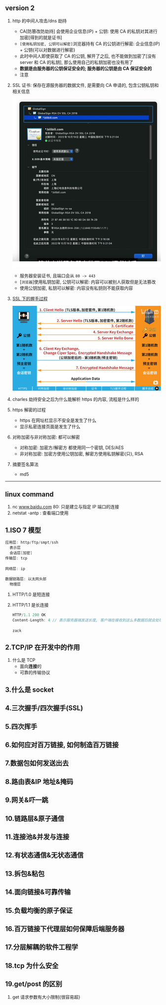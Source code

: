 ## version 2

1. http 的中间人攻击/dns 劫持

   - CA[防篡改防劫持] 会使用企业信息(IP) + 公钥: 使用 CA 的私钥对其进行加密[得到的就是证书]
   - `[使用私钥加密, 公钥可以解密]`浏览器持有 CA 的公钥进行解密: 企业信息(IP) + 公钥{可以对数据进行解密}
   - 此时中间人即使获取了 CA 的公钥, 解开了之后, 也不能做到加密了[没有 server 和 CA 的私钥], 那么使用自己的私钥加密也没有用了
   - **数据是由服务器的公钥保证安全的; 服务器的公钥是由 CA 保证安全的**
   - 注意

2. SSL 证书: 保存在源服务器的数据文件, 是需要向 CA 申请的, 包含公钥私钥和相关信息

   ![avatar](/static/image/common/http/http-ssl-cer.png)

   - 服务器安装证书, 且端口会从 `80 -> 443`
   - [`浏览器`]使用私钥加密, 公钥可以解密: 内容可以被别人获取但是无法篡改
   - 使用公钥加密, 私钥可以解密: 内容没有私钥则不能获取内容

3. [SSL 下的握手过程](BV1KY411x7Jp)

   ![avatar](/static/image/common/http/http-ssl-flow.png)

4. charles 劫持安全之后为什么能解析 https 的内容, 流程是什么样的
5. https 解密的过程

   - https 在网址栏显示不安全是发生了什么
   - 显示私密连接页面是发生了什么

6. 对称加密与非对称加密: 都可以解密

   - 对称加密: 加密方/解密方 都使用同一个密钥, DES/AES
   - 非对称加密: 加密方使用公钥加密, 解密方使用私钥解密{只}, RSA

7. 摘要签名算法
   - md5

---

## linux command

1. nc www.baidu.com 80: 只是建立与指定 IP 端口的连接
2. netstat -antp : 查看端口使用

## 1.ISO 7 模型

```java
应用层: http/ftp/smpt/ssh
  表示层
  会话层[加密]
传输层: tcp

网络层: ip

数据链路层: 以太网头部
  物理层
```

1. HTTP/1.0 是短连接
2. HTTP/1.1 是长连接

   ```js
   HTTP/1.1 200 OK
   Content-Length: 4 // 表示服务器端发送长度, 客户端在接收到这么多数据后就会处理相应的逻辑, 否则就一直在接收

   zack
   ```

## 2.TCP/IP 在开发中的作用

1. 什么是 TCP
   - 面向**连接**的
   - 可靠的传输协议

## 3.什么是 socket

## 4.三次握手/四次握手(SSL)

## 5.四次挥手

## 6.如何应对百万链接, 如何制造百万链接

## 7.数据包如何发送出去

## 8.路由表&IP 地址&掩码

## 9.网关&吓一跳

## 10.链路层&原子通信

## 11.连接池&并发与连接

## 12.有状态通信&无状态通信

## 13.拆包&粘包

## 14.面向链接&可靠传输

## 15.负载均衡的原子保证

## 16.百万链接下代理层如何保障后端服务器

## 17.分层解耦的软件工程学

## 18.tcp 为什么安全

## 19.get/post 的区别

1. get 请求参数有大小限制{很容易超}
